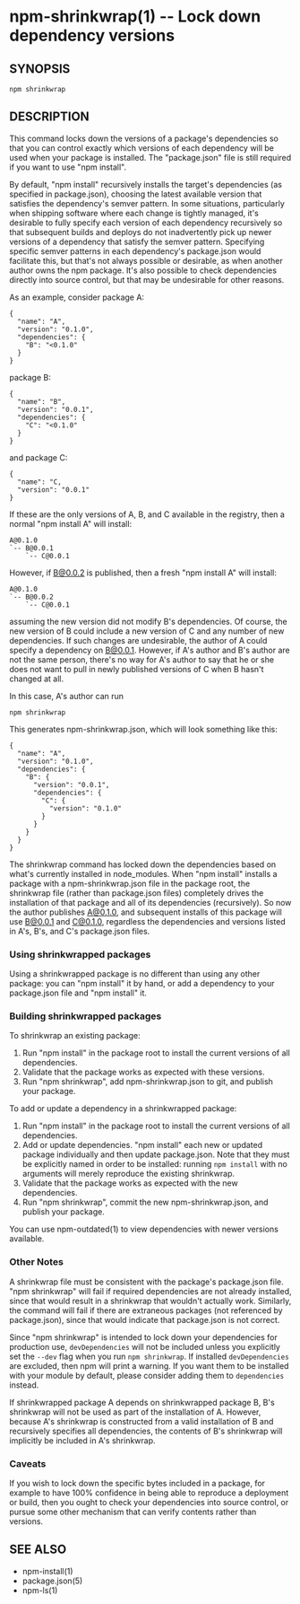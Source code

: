 npm-shrinkwrap(1) -- Lock down dependency versions
=====================================================










































<extoc></extoc>

## SYNOPSIS

    npm shrinkwrap

## DESCRIPTION

This command locks down the versions of a package's dependencies so
that you can control exactly which versions of each dependency will be
used when your package is installed. The "package.json" file is still
required if you want to use "npm install".

By default, "npm install" recursively installs the target's
dependencies (as specified in package.json), choosing the latest
available version that satisfies the dependency's semver pattern. In
some situations, particularly when shipping software where each change
is tightly managed, it's desirable to fully specify each version of
each dependency recursively so that subsequent builds and deploys do
not inadvertently pick up newer versions of a dependency that satisfy
the semver pattern. Specifying specific semver patterns in each
dependency's package.json would facilitate this, but that's not always
possible or desirable, as when another author owns the npm package.
It's also possible to check dependencies directly into source control,
but that may be undesirable for other reasons.

As an example, consider package A:

    {
      "name": "A",
      "version": "0.1.0",
      "dependencies": {
        "B": "<0.1.0"
      }
    }

package B:

    {
      "name": "B",
      "version": "0.0.1",
      "dependencies": {
        "C": "<0.1.0"
      }
    }

and package C:

    {
      "name": "C,
      "version": "0.0.1"
    }

If these are the only versions of A, B, and C available in the
registry, then a normal "npm install A" will install:

    A@0.1.0
    `-- B@0.0.1
        `-- C@0.0.1

However, if B@0.0.2 is published, then a fresh "npm install A" will
install:

    A@0.1.0
    `-- B@0.0.2
        `-- C@0.0.1

assuming the new version did not modify B's dependencies. Of course,
the new version of B could include a new version of C and any number
of new dependencies. If such changes are undesirable, the author of A
could specify a dependency on B@0.0.1. However, if A's author and B's
author are not the same person, there's no way for A's author to say
that he or she does not want to pull in newly published versions of C
when B hasn't changed at all.

In this case, A's author can run

    npm shrinkwrap

This generates npm-shrinkwrap.json, which will look something like this:

    {
      "name": "A",
      "version": "0.1.0",
      "dependencies": {
        "B": {
          "version": "0.0.1",
          "dependencies": {
            "C": {
              "version": "0.1.0"
            }
          }
        }
      }
    }

The shrinkwrap command has locked down the dependencies based on
what's currently installed in node_modules.  When "npm install"
installs a package with a npm-shrinkwrap.json file in the package
root, the shrinkwrap file (rather than package.json files) completely
drives the installation of that package and all of its dependencies
(recursively).  So now the author publishes A@0.1.0, and subsequent
installs of this package will use B@0.0.1 and C@0.1.0, regardless the
dependencies and versions listed in A's, B's, and C's package.json
files.


### Using shrinkwrapped packages

Using a shrinkwrapped package is no different than using any other
package: you can "npm install" it by hand, or add a dependency to your
package.json file and "npm install" it.

### Building shrinkwrapped packages

To shrinkwrap an existing package:

1. Run "npm install" in the package root to install the current
   versions of all dependencies.
2. Validate that the package works as expected with these versions.
3. Run "npm shrinkwrap", add npm-shrinkwrap.json to git, and publish
   your package.

To add or update a dependency in a shrinkwrapped package:

1. Run "npm install" in the package root to install the current
   versions of all dependencies.
2. Add or update dependencies. "npm install" each new or updated
   package individually and then update package.json.  Note that they
   must be explicitly named in order to be installed: running `npm
   install` with no arguments will merely reproduce the existing
   shrinkwrap.
3. Validate that the package works as expected with the new
   dependencies.
4. Run "npm shrinkwrap", commit the new npm-shrinkwrap.json, and
   publish your package.

You can use npm-outdated(1) to view dependencies with newer versions
available.

### Other Notes

A shrinkwrap file must be consistent with the package's package.json
file. "npm shrinkwrap" will fail if required dependencies are not
already installed, since that would result in a shrinkwrap that
wouldn't actually work. Similarly, the command will fail if there are
extraneous packages (not referenced by package.json), since that would
indicate that package.json is not correct.

Since "npm shrinkwrap" is intended to lock down your dependencies for
production use, `devDependencies` will not be included unless you
explicitly set the `--dev` flag when you run `npm shrinkwrap`.  If
installed `devDependencies` are excluded, then npm will print a
warning.  If you want them to be installed with your module by
default, please consider adding them to `dependencies` instead.

If shrinkwrapped package A depends on shrinkwrapped package B, B's
shrinkwrap will not be used as part of the installation of A. However,
because A's shrinkwrap is constructed from a valid installation of B
and recursively specifies all dependencies, the contents of B's
shrinkwrap will implicitly be included in A's shrinkwrap.

### Caveats

If you wish to lock down the specific bytes included in a package, for
example to have 100% confidence in being able to reproduce a
deployment or build, then you ought to check your dependencies into
source control, or pursue some other mechanism that can verify
contents rather than versions.

## SEE ALSO

* npm-install(1)
* package.json(5)
* npm-ls(1)
